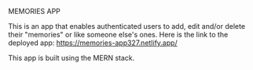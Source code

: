 MEMORIES APP


This is an app that enables authenticated users to add, edit and/or delete their "memories" or like someone else's ones. 
Here is the link to the deployed app: https://memories-app327.netlify.app/

This app is built using the MERN stack.
